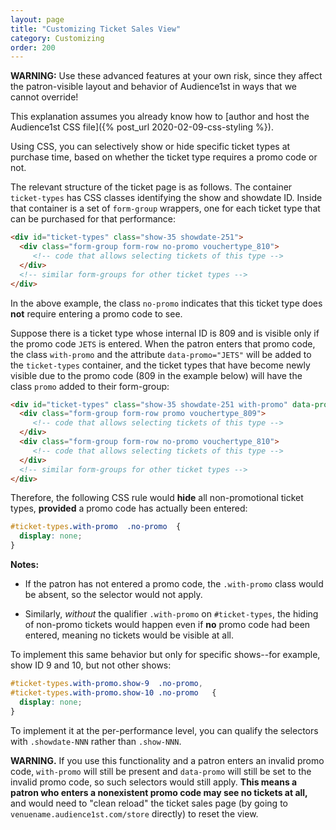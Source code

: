 ```yaml
---
layout: page
title: "Customizing Ticket Sales View"
category: Customizing
order: 200
---
```




**WARNING:** Use these advanced features at your own risk, since they
affect the patron-visible layout and behavior of Audience1st in ways
that we cannot override!

This explanation assumes you already know how to [author and host the
Audience1st CSS file]({% post_url 2020-02-09-css-styling %}).

Using CSS, you can selectively show or hide specific ticket types at
purchase time, based on whether the ticket type requires a promo code
or not.

The relevant structure of the ticket page is as follows.
The container
`ticket-types` has CSS classes identifying the show
and showdate ID.
Inside that container is a set of `form-group` wrappers, one for each ticket type
that can be purchased for that performance:

```html
<div id="ticket-types" class="show-35 showdate-251">
  <div class="form-group form-row no-promo vouchertype_810">
     <!-- code that allows selecting tickets of this type -->
  </div>
  <!-- similar form-groups for other ticket types -->
</div>
```
In the above example, the class `no-promo` indicates that this ticket
type does **not** require entering a promo code to see.

Suppose there is a ticket type whose internal ID is 809 and is visible
only if the promo code `JETS` is entered.  When the patron enters that
promo code, the class `with-promo` and the attribute
`data-promo="JETS"` will be added to the `ticket-types` container, and the ticket
types that have become newly visible due to the promo code (809 in the
example below) will have the class `promo` added to their form-group:

```html
<div id="ticket-types" class="show-35 showdate-251 with-promo" data-promo="JETS">
  <div class="form-group form-row promo vouchertype_809">
     <!-- code that allows selecting tickets of this type -->
  </div>
  <div class="form-group form-row no-promo vouchertype_810">
     <!-- code that allows selecting tickets of this type -->
  </div>
  <!-- similar form-groups for other ticket types -->
</div>
```

Therefore, the following CSS rule would **hide** all non-promotional
ticket types, **provided** a promo code has actually been entered:

```css
#ticket-types.with-promo  .no-promo  {
  display: none;
}
```

**Notes:**

* If the patron has not entered a promo code, the `.with-promo` class
would be absent, so the selector would not apply.

* Similarly, _without_ the qualifier `.with-promo` on `#ticket-types`, the
hiding of non-promo tickets would happen even if **no** promo code had
been entered, meaning no tickets would be visible at all.

To implement this same behavior but only for specific shows--for
example, show ID 9 and 10, but not other shows:

```css
#ticket-types.with-promo.show-9  .no-promo,
#ticket-types.with-promo.show-10 .no-promo   {
  display: none;
}
```

To implement it at the per-performance level, you can qualify the selectors
with `.showdate-NNN` rather than `.show-NNN`.

**WARNING.** If you use this functionality and a patron enters an
invalid promo code, `with-promo` will still be present and
`data-promo` will still be set to the invalid promo code, so such
selectors would still apply.  **This means a patron who enters a
nonexistent promo code may see no tickets at all,** and would need to
"clean reload" the ticket sales page (by going to
`venuename.audience1st.com/store` directly) to reset the view.

